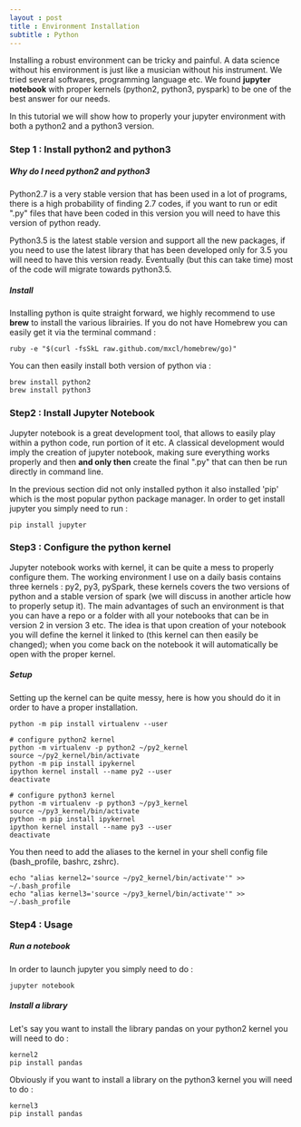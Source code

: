 ```yaml
---
layout : post
title : Environment Installation
subtitle : Python
---
```


Installing a robust environment can be tricky and painful. A data science without his environment is just like a musician without his instrument. We tried several softwares, programming language etc. We found **jupyter notebook** with proper kernels (python2, python3, pyspark) to be one of the best answer for our needs. 

In this tutorial we will show how to properly your jupyter environment with both a python2 and a python3 version. 

### Step 1 : Install python2 and python3

##### Why do I need python2 and python3

Python2.7 is a very stable version that has been used in a lot of programs, there is a high probability of finding 2.7 codes, if you want to run or edit ".py" files that have been coded in this version you will need to have this version of python ready.

Python3.5 is the latest stable version and support all the new packages, if you need to use the latest library that has been developed only for 3.5 you will need to have this version ready. Eventually (but this can take time) most of the code will migrate towards python3.5.

##### Install

Installing python is quite straight forward, we highly recommend to use **brew** to install the various librairies. If you do not have Homebrew you can easily get it via the terminal command : 

```shell
ruby -e "$(curl -fsSkL raw.github.com/mxcl/homebrew/go)"
```

You can then easily install both version of python via :

```shell
brew install python2
brew install python3
```

### Step2 : Install Jupyter Notebook 

Jupyter notebook is a great development tool, that allows to easily play within a python code, run portion of it etc. A classical development would imply the creation of jupyter notebook, making sure everything works properly and then **and only then** create the final ".py" that can then be run directly in command line. 

In the previous section did not only installed python it also installed 'pip' which is the most popular python package manager. In order to get install jupyter you simply need to run :

```shell
pip install jupyter
```



###  Step3 : Configure the python kernel

Jupyter notebook works with kernel, it can be quite a mess to properly configure them. The working environment I use on a daily basis contains three kernels : py2, py3, pySpark, these kernels covers the two versions of python and a stable version of spark (we will discuss in another article how to properly setup it). The main advantages of such an environment is that you can have a repo or a folder with all your notebooks that can be in version 2 in version 3 etc. The idea is that upon creation of your notebook you will define the kernel it linked to (this kernel can then easily be changed); when you come back on the notebook it will automatically be open with the proper kernel. 

##### Setup

Setting up the kernel can be quite messy, here is how you should do it in order to have a proper installation. 

```shell
python -m pip install virtualenv --user

# configure python2 kernel
python -m virtualenv -p python2 ~/py2_kernel
source ~/py2_kernel/bin/activate
python -m pip install ipykernel
ipython kernel install --name py2 --user
deactivate

# configure python3 kernel
python -m virtualenv -p python3 ~/py3_kernel
source ~/py3_kernel/bin/activate
python -m pip install ipykernel
ipython kernel install --name py3 --user
deactivate
```

You then need to add the aliases to the kernel in your shell config file (bash_profile, bashrc, zshrc).

```shell
echo "alias kernel2='source ~/py2_kernel/bin/activate'" >> ~/.bash_profile
echo "alias kernel3='source ~/py3_kernel/bin/activate'" >> ~/.bash_profile
```

### Step4 : Usage 

##### Run a notebook

In order to launch jupyter you simply need to do :

```shell
jupyter notebook
```

##### Install a library

Let's say you want to install the library pandas on your python2 kernel you will need to do : 

```shell
kernel2
pip install pandas
```

Obviously if you want to install a library on the python3 kernel you will need to do :

```shell
kernel3
pip install pandas
```






